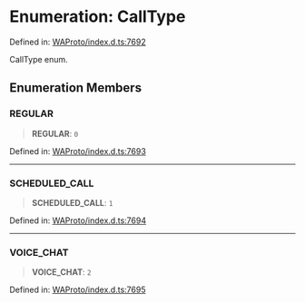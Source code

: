 # Enumeration: CallType

Defined in: [WAProto/index.d.ts:7692](https://github.com/Fokusdotid/bail/blob/c004679536d41fcf32da31cecf70d3991dfa31b5/WAProto/index.d.ts#L7692)

CallType enum.

## Enumeration Members

### REGULAR

> **REGULAR**: `0`

Defined in: [WAProto/index.d.ts:7693](https://github.com/Fokusdotid/bail/blob/c004679536d41fcf32da31cecf70d3991dfa31b5/WAProto/index.d.ts#L7693)

***

### SCHEDULED\_CALL

> **SCHEDULED\_CALL**: `1`

Defined in: [WAProto/index.d.ts:7694](https://github.com/Fokusdotid/bail/blob/c004679536d41fcf32da31cecf70d3991dfa31b5/WAProto/index.d.ts#L7694)

***

### VOICE\_CHAT

> **VOICE\_CHAT**: `2`

Defined in: [WAProto/index.d.ts:7695](https://github.com/Fokusdotid/bail/blob/c004679536d41fcf32da31cecf70d3991dfa31b5/WAProto/index.d.ts#L7695)
